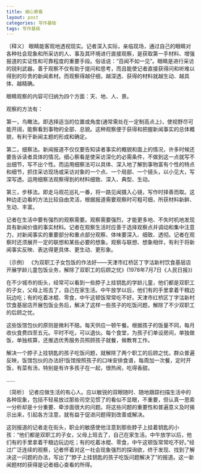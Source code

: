 ```yaml
---
title: 细心察看
layout: post
categories: 写作基础
tags: 写作基础
---
```


〔释义〕 眼睛能客观地透视现实。记者深入实际，亲临现场，通过自己的眼睛对各种社会现象和所采访的人、事及其环境进行直接观察，是获取第一手材料、增强报道的实证性和可靠程度的重要手段。俗话说：“百闻不如一见”。眼睛是进行采访的锐利武器。善于观察不仅有助于提问和思考，而且能使记者直接获得问和听难以得到的珍贵的新闻素材。而观察得越仔细，越深透、获得的材料就越生动、越具体、越精确。

眼睛观察的内容可归纳为四个方面：天、地、人、景。

观察的方法有：

第一，鸟瞰法。即选择适当的位置或角度(通常需处在一定制高点上)，使视野尽可能开阔，能察看到事物的全部、总貌。这种观察便于获得和把握新闻事实的总体概貌，有利于新闻主题的形成和确定。

第二，细察法。新闻报道不仅仅要告知读者事实的概貌和面上的情况，许多时候还要告诉读者具体的情况。细心察看是使采访深化的必需条件，不做到这一点就写不出细节，写不出个性。而运用细察法可以具体、深入地了解到事物富有个性的特点和细节，抓住采访现场或采访对象的一个点、一个局部、一个镜头，以小见大，写深写透。运用细察法观察得到的材料细致、深入、典型、生动。

第三，步移法。即走马观花巡礼一番，将一路见闻摄入心镜，写作时择善而取。这种边走边看的方法比较自由灵活，根据报道需要观察时可粗可细，所获材料新鲜、生动、丰富。

记者在生活中要有强烈的观察需要。观察需要强烈，才能更多地、不失时机地发现具有新闻价值的事实材料。记者在观察生活时应善于选择观察点并调动和集中注意力，对新闻事实的重要部分和重点部分观察、体味要深入、细致、透彻。记者在观察时还须展开一定的联想和某些必要的想象。观察与联想、想象相伴，有利于将新闻事实反映、表达得更具体、更生动、更形象。

〔示例〕 《为双职工子女包饭的作法好——天津市红桥区丁字沽新村饮食基层店开展学龄儿童包饭业务，解除了双职工的后顾之忧》(1978年7月7日《人民日报》)

在不少城市的街头，经常可以看到一些脖子上挂钥匙的学龄儿童，他们都是双职工的子女，父母上班去了，自己在家生活。中午放学以后，他们有的手里拿着干粮边玩边吃；有的吃着冰棍、零食，中午这顿饭常常吃不好。天津市红桥区丁字沽新村饮食基层店开展包饭业务后，解决了这样一些孩子的吃饭问题，解除了不少双职工的后顾之忧。

这些饭馆包伙的原则是微利不赔。每天供应一顿午餐。根据孩子的饭量不同，每月收伙食费四至五元。平时不吃，可以退伙。每个食堂，为孩子们单设房间，单独做饭，单独核算，还推选优秀服务员照顾孩子就餐，做教育工作。

解决一个脖子上挂钥匙的孩子吃饭问题，就解除了两个职工的后顾之忧。群众普遍反映，饭馆包伙的办法好!饭馆按照孩子的口味安排食谱，每周加一次餐，定时开饭，有菜有汤，特别是有许多孩子在一起，很热闹，吃得香甜。

……

〔简析〕 记者应做生活的有心人。应以敏锐的双眼随时、随地跟踪扫描生活中的各种现象，包括不轻易放过那些司空见惯了的看似不显眼，不重要，但认真一思索一分析却是十分重要、牵涉面很大的问题。将这些问题的重要性和普遍意义及时揭示出来，引起各方注意，就有益于促进问题得到改善或解决。

这则报道的记者走在街头，职业的敏感使他注意到那些脖子上挂着钥匙的小孩：“他们都是双职工的子女，父母上班去了，自己在家生活。中午放学以后，他们有的手里拿着干粮边玩边吃；有的吃着冰棍、零食，中午这顿饭常常吃不好。”经过广泛连续的观察，记者怀着对这一社会现象强烈的探询欲，终于发现、找到了解决这一问题的办法，写出了“脖子上挂钥匙的孩子吃饭问题解决了”的报道。这一新闻题材的获得是记者细心查看的所得。 